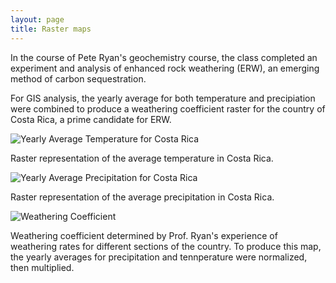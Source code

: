 ```yaml
---
layout: page
title: Raster maps
---
```


In the course of Pete Ryan's geochemistry course, the class completed an experiment and analysis of enhanced rock weathering (ERW), an emerging method of carbon sequestration.


For GIS analysis, the yearly average for both temperature and precipiation were combined to produce a weathering coefficient raster for the country of Costa Rica, a prime candidate for ERW.

![Yearly Average Temperature for Costa Rica](costaricatempgrid.jpg "Yearly Average Temperature")

Raster representation of the average temperature in Costa Rica.

![Yearly Average Precipitation for Costa Rica](costaricaprecipgridcorrect.jpg "Yearly Average Precipitation")

Raster representation of the average precipitation in Costa Rica.

![Weathering Coefficient](costaricaweatheringcoeffgrid.png "Weathering Coefficient")

Weathering coefficient determined by Prof. Ryan's experience of weathering rates for different sections of the country.
To produce this map, the yearly averages for precipitation and tennperature were normalized, then multiplied.
